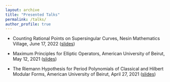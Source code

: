 ```yaml
---
layout: archive
title: "Presented Talks"
permalink: /talks/
author_profile: true
---
```


* Counting Rational Points on Supersingular Curves, Nesin Mathematics Village, June 17, 2022 ([slides](</talks/FinalPresentation.pdf>))

* Maximum Principles for Elliptic Operators, American University of Beirut, May 12, 2021 ([slides](</talks/Projectslides.pdf>))

* The Riemann Hypothesis for Period Polynomials of Classical and Hilbert Modular
Forms, American University of Beirut, April 27, 2021 ([slides](/talks/Thesis-Slides.pdf))
